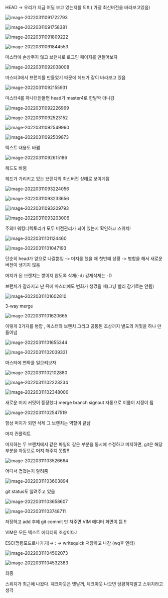 HEAD -> 우리가 지금 어딜 보고 있는지를 의미( 가장 최신버전을 바라보고있음)

![image-20220311091722793](0311.assets/image-20220311091722793.png)



![image-20220311091758381](0311.assets/image-20220311091758381.png)

![image-20220311091809222](0311.assets/image-20220311091809222.png)

![image-20220311091844553](0311.assets/image-20220311091844553.png)



마스터에 손상주지 않고 브랜치로 로그인 페이지를 만들어보자



![image-20220311092038008](0311.assets/image-20220311092038008.png)



마스터3에서 브랜치를 만들었기 때문에 헤드가 같이 바라보고 있음



![image-20220311092155931](0311.assets/image-20220311092155931.png)

마스터4를 하나더만들면 head가 master4로 한발짝 더나감

![image-20220311092226969](0311.assets/image-20220311092226969.png)



















![image-20220311092523152](0311.assets/image-20220311092523152.png)

![image-20220311092549960](0311.assets/image-20220311092549960.png)

![image-20220311092509873](0311.assets/image-20220311092509873.png)

텍스트 내용도 바뀜

![image-20220311092615186](0311.assets/image-20220311092615186.png)

헤드도 바뀜



헤드가 가리키고 있는 브랜치의 최신버전 상태로 보이게됨









![image-20220311093224056](0311.assets/image-20220311093224056.png)

![image-20220311093233656](0311.assets/image-20220311093233656.png)



![image-20220311093209793](0311.assets/image-20220311093209793.png)

![image-20220311093203006](0311.assets/image-20220311093203006.png)





주의!! 워킹디렉토리가 모두 버전관리가 되어 있는지 확인하고 스위치! 











![image-20220311101124460](0311.assets/image-20220311101124460.png)

![image-20220311101047193](0311.assets/image-20220311101047193.png)

단순히 head가 앞으로 나갈뿐임 -> 머지를 했을 때 첫번째 상황 -> 병합을 해서 새로운 버전이 생기지 않음

머지가 된 브랜치는 쌓이지 않도록 삭제(-d)  강제삭제는 -D









브랜치가 갈라지고 난 뒤에 마스터에도 변화가 생겼을 때(그냥 빨리 감기로는 안됨)

![image-20220311101602810](0311.assets/image-20220311101602810.png)

3-way merge

![image-20220311101620665](0311.assets/image-20220311101620665.png)

이렇게 3가지를 병합 , 마스터와 브랜치 그리고 공통된 조상까지 별도의 커밋을 하나 만들어냄

![image-20220311101655344](0311.assets/image-20220311101655344.png)



![image-20220311102039331](0311.assets/image-20220311102039331.png)

마스터에 변화를 일으켜보자

![image-20220311102102880](0311.assets/image-20220311102102880.png)

![image-20220311102223234](0311.assets/image-20220311102223234.png)

![image-20220311102348000](0311.assets/image-20220311102348000.png)

새로운 머지 커밋이 등장했다 merge branch signout 자동으로 이름이 지정이 됨

![image-20220311102547519](0311.assets/image-20220311102547519.png)

항상 머지가 되면 삭제 그 브랜치는 역할이 끝남







머지 컨플릭트

머지하는 두 브랜치에서 같은 파일의 같은 부분을 동시에 수정하고 머지하면, git은 해당 부분을 자동으로 머지 해주지 못함!!

![image-20220311103526664](0311.assets/image-20220311103526664.png)

어디서 겹쳤는지 알려줌

![image-20220311103603894](0311.assets/image-20220311103603894.png)

git status도 알려주고 있음



![image-20220311103658607](0311.assets/image-20220311103658607.png)

![image-20220311103748711](0311.assets/image-20220311103748711.png)

저장하고 add 후에 git commit 만 쳐주면 VIM 에디터 화면이 뜸 !!

VIM은 모든 텍스트 에디터의 조상이다.!

ESC(명령모드로나가기)->  : ->  writequick 저장하고 나감 (wq후 엔터)

![image-20220311104502073](0311.assets/image-20220311104502073.png)



![image-20220311104532383](0311.assets/image-20220311104532383.png)

최종



스위치가 최근에 나왔다. 체크아웃은 옛날꺼, 체크아웃 나오면 당황하지말고 스위치라고 생각

